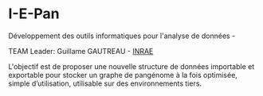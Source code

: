 # I-E-Pan
Développement des outils informatiques pour l'analyse de données -

TEAM Leader: Guillame GAUTREAU - [INRAE](https://www.inrae.fr/)

L'objectif est de proposer une nouvelle structure de données importable et exportable pour stocker un graphe de pangénome à la fois optimisée, simple d’utilisation, utilisable sur des environnements tiers.
